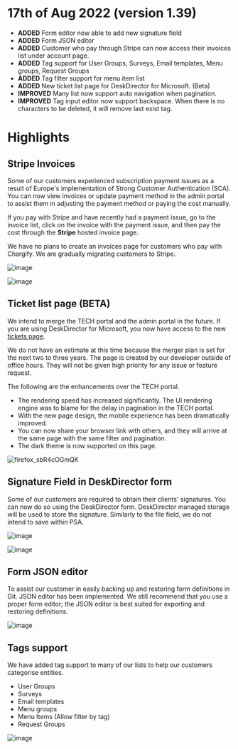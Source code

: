 # 17th of Aug 2022 (version 1.39)

- **ADDED** Form editor now able to add new signature field
- **ADDED** Form JSON editor
- **ADDED** Customer who pay through Stripe can now access their invoices list under account page.
- **ADDED** Tag support for User Groups, Surveys, Email templates, Menu groups, Request Groups
- **ADDED** Tag filter support for menu item list
- **ADDED** New ticket list page for DeskDirector for Microsoft. (Beta)
- **IMPROVED** Many list now support auto navigation when pagination.
- **IMPROVED** Tag input editor now support backspace. When there is no characters to be deleted, it will remove last exist tag.

# Highlights

## Stripe Invoices

Some of our customers experienced subscription payment issues as a result of Europe's implementation of Strong Customer Authentication (SCA). You can now view invoices or update payment method in the admin portal to assist them in adjusting the payment method or paying the cost manually.

If you pay with Stripe and have recently had a payment issue, go to the invoice list, click on the invoice with the payment issue, and then pay the cost through the **Stripe** hosted invoice page. 

We have no plans to create an invoices page for customers who pay with Chargify. We are gradually migrating customers to Stripe. 

![image](https://user-images.githubusercontent.com/1712143/185022181-d43739cb-146d-48be-abea-4aa5e5855fee.png)

![image](https://user-images.githubusercontent.com/1712143/185022219-b50f231a-63ef-435d-910c-ef307bb7bb12.png)

## Ticket list page (BETA)

We intend to merge the TECH portal and the admin portal in the future. If you are using DeskDirector for Microsoft, you now have access to the new [tickets page](/tickets).

We do not have an estimate at this time because the merger plan is set for the next two to three years. The page is created by our developer outside of office hours. They will not be given high priority for any issue or feature request.

The following are the enhancements over the TECH portal.

* The rendering speed has increased significantly. The UI rendering engine was to blame for the delay in pagination in the TECH portal. 
* With the new page design, the mobile experience has been dramatically improved. 
* You can now share your browser link with others, and they will arrive at the same page with the same filter and pagination. 
* The dark theme is now supported on this page. 

![firefox_sbR4cOGmQK](https://user-images.githubusercontent.com/1712143/185024044-c3efd9ac-b925-426c-a8b0-8994e08ec237.png)

## Signature Field in DeskDirector form

Some of our customers are required to obtain their clients' signatures. You can now do so using the DeskDirector form. DeskDirector managed storage will be used to store the signature. Similarly to the file field, we do not intend to save within PSA. 

![image](https://user-images.githubusercontent.com/1712143/185024625-443e809a-e79e-4657-9a70-e7b13151fd80.png)

![image](https://user-images.githubusercontent.com/1712143/185024709-3608677c-bf77-4d82-85be-08631988ff61.png)

## Form JSON editor

To assist our customer in easily backing up and restoring form definitions in Git. JSON editor has been implemented. We still recommend that you use a proper form editor; the JSON editor is best suited for exporting and restoring definitions.

![image](https://user-images.githubusercontent.com/1712143/185025054-58f63e51-f582-46d5-8871-f89bbbe066be.png)

## Tags support

We have added tag support to many of our lists to help our customers categorise entities. 

* User Groups
* Surveys
* Email templates
* Menu groups
* Menu Items (Allow filter by tag)
* Request Groups

![image](https://user-images.githubusercontent.com/1712143/185025478-de03d17a-2bf3-4224-bb01-1e941f984aed.png)
